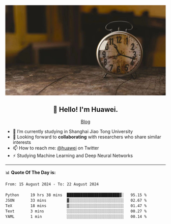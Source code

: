 <div align="center">
  <a href="https://github.com/JHW5981">
    <img src="./assets/background.jpg">
  </a>
</div>

<h2 align="center">👋 Hello! I'm Huawei.</h2>
<p align="center">
  <a href="https://blog.csdn.net/Edward__J?spm=1000.2115.3001.5343">Blog</a>
</p>


- 🔭 I’m currently studying in Shanghai Jiao Tong University
- 💬 Looking forward to **collaborating** with researchers who share similar interests
- 📫 How to reach me: [@huawei](https://twitter.com/yoohuaff) on Twitter
- ⚡ Studying Machine Learning and Deep Neural Networks

-------
📊 **Quote Of The Day is:**
<!--START_SECTION:waka-->

```txt
From: 15 August 2024 - To: 22 August 2024

Python     19 hrs 38 mins  ███████████████████████▓░   95.15 %
JSON       33 mins         ▓░░░░░░░░░░░░░░░░░░░░░░░░   02.67 %
TeX        18 mins         ▒░░░░░░░░░░░░░░░░░░░░░░░░   01.47 %
Text       3 mins          ░░░░░░░░░░░░░░░░░░░░░░░░░   00.27 %
YAML       1 min           ░░░░░░░░░░░░░░░░░░░░░░░░░   00.14 %
```

<!--END_SECTION:waka-->
